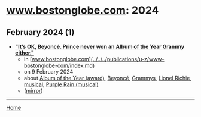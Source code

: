# www.bostonglobe.com: 2024

## February 2024 (1)

 - [**"It’s OK, Beyoncé. Prince never won an Album of the Year Grammy either."**](https://www.bostonglobe.com/2024/02/09/opinion/beyonce-album-year-grammy/)
    - in [www.bostonglobe.com](../../../publications/u-z/www-bostonglobe-com/index.md)
    - on 9 February 2024
    - about [Album of the Year (award)](../../../topics/award/album-of-the-year/index.md), [Beyoncé](../../../topics/beyonc/index.md), [Grammys](../../../topics/grammys/index.md), [Lionel Richie](../../../topics/lionel-richie/index.md), [musical](../../../topics/musical/index.md), [Purple Rain (musical)](../../../topics/musical/purple-rain/index.md)
    - ([mirror](https://web.archive.org/web/*/https://www.bostonglobe.com/2024/02/09/opinion/beyonce-album-year-grammy/))

----

[Home](../index.md)
